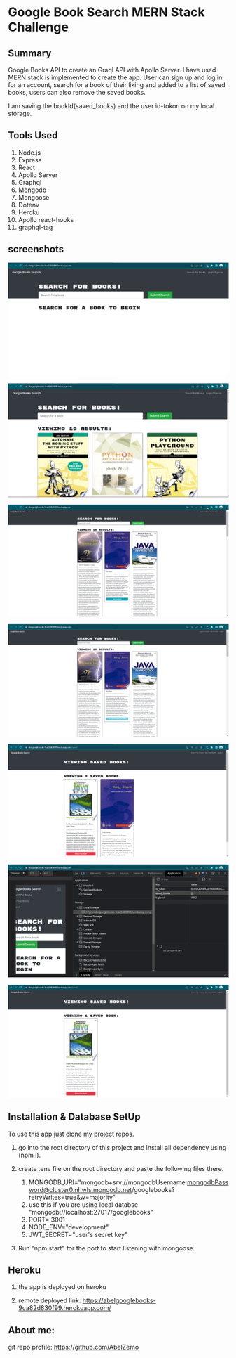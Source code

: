 # Google Book Search MERN Stack Challenge

## Summary

Google Books API to create an Graql API with Apollo Server. I have used MERN stack is implemented to create the app. User can sign up and log in for an account, search for a book of their liking and added to a list of saved books, users can also remove the saved books.

I am saving the bookId(saved_books) and the user id-tokon on my local storage.

## Tools Used

1. Node.js
2. Express
3. React
4. Apollo Server
5. Graphql
6. Mongodb
7. Mongoose
8. Dotenv
9. Heroku
10. Apollo react-hooks
11. graphql-tag

## screenshots

![1](screenshots/1.png)

![2](screenshots/2.png)

![3](screenshots/3.png)

![4](screenshots/4.png)

![5](screenshots/5.png)

![7](screenshots/7.png)

![6](screenshots/6.png)





## Installation & Database SetUp

To use this app just clone my project repos.
1. go into the root directory of this project and install all dependency using (npm i).
2. create .env file on the root directory and paste the following files there.

    1. MONGODB_URI="mongodb+srv://mongodbUsername:mongodbPassword@cluster0.nhwls.mongodb.net/googlebooks?retryWrites=true&w=majority"
    2. use this if you are using local databse "mongodb://localhost:27017/googlebooks"
    3. PORT= 3001
    4. NODE_ENV="development"
    5. JWT_SECRET="user's secret key" 

3. Run "npm start" for the port to start listening with mongoose.

## Heroku
1. the app is deployed on heroku

2. remote deployed link: https://abelgooglebooks-9ca82d830f99.herokuapp.com/


## About me:

git repo profile: https://github.com/AbelZemo 
